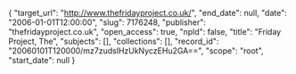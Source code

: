 {
  "target_url": "http://www.thefridayproject.co.uk/", 
  "end_date": null, 
  "date": "2006-01-01T12:00:00", 
  "slug": 7176248, 
  "publisher": "thefridayproject.co.uk", 
  "open_access": true, 
  "npld": false, 
  "title": "Friday Project, The", 
  "subjects": [], 
  "collections": [], 
  "record_id": "20060101T120000/mz7zudslHzUkNyczEHu2GA==", 
  "scope": "root", 
  "start_date": null
}

